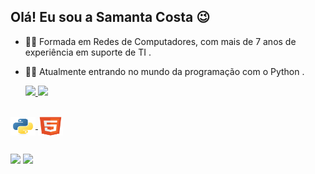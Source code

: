 ## Olá! Eu sou a Samanta Costa 😉

- 👩‍🎓 Formada em Redes de Computadores, com mais de 7 anos de experiência em suporte de TI .
- 👩‍💻 Atualmente entrando no mundo da programação com o Python .

  <a href="https://github.com/Samantacosta7">
  <img height="180em" src="https://github-readme-stats.vercel.app/api?username=Samantacosta7&show_icons=true&theme=gruvbox_light&include_all_commits=true&count_private=true"/>
  <img width="48%" src="https://github-readme-stats.vercel.app/api/top-langs/?username=Samantacosta7&layout=compact&langs_count=7&theme=gruvbox_light"/>
</div>
<div style="display: inline_block"><br>
  <img align="center" alt="Rafa-Python" height="30" width="40" src="https://raw.githubusercontent.com/devicons/devicon/master/icons/python/python-original.svg">
  <img align="center" alt="Rafa-HTML" height="30" width="40" src="https://raw.githubusercontent.com/devicons/devicon/master/icons/html5/html5-original.svg">
</div>

##

<div> 
  <a href = "mailto:samantajcosta@hotmail.com"><img src="https://img.shields.io/badge/Microsoft_Outlook-0078D4?style=for-the-badge&logo=microsoft-outlook&logoColor=white" target="_blank"></a>
  <a href="https://www.linkedin.com/in/" target="_blank"><img src="https://img.shields.io/badge/-LinkedIn-%230077B5?style=for-the-badge&logo=linkedin&logoColor=white" target="_blank"></a> 
  </div>
